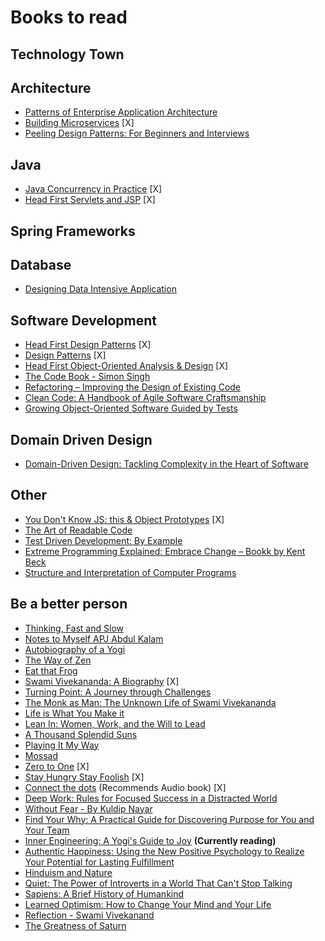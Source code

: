 # Books to read

## Technology Town





## Architecture
* [Patterns of Enterprise Application Architecture](https://www.amazon.in/dp/8131794024/ref=wl_it_dp_o_pC_nS_ttl?_encoding=UTF8&colid=38BIC0XKWN4AM&coliid=I201RIWK8RM2K5)
* [Building Microservices](https://www.amazon.in/dp/9352130693/ref=wl_it_dp_o_pC_nS_ttl?_encoding=UTF8&colid=38BIC0XKWN4AM&coliid=I1YBOBHKUFI7YI) [X]
* [Peeling Design Patterns: For Beginners and Interviews](https://www.amazon.in/dp/8192107523/ref=wl_it_dp_o_pC_nS_ttl?_encoding=UTF8&colid=38BIC0XKWN4AM&coliid=IXU6YDN0XGJRV)

## Java 
* [Java Concurrency in Practice](https://www.amazon.in/Java-Concurrency-Practice-1-Goetz/dp/9332576521/ref=pd_sim_14_2?_encoding=UTF8&psc=1&refRID=FX2TQQ39GNQBBVK47BJ1) [X]
* [Head First Servlets and JSP](https://www.amazon.in/Head-First-Servlets-JSP-Basham/dp/8184044976/ref=pd_sim_14_8?_encoding=UTF8&psc=1&refRID=FX2TQQ39GNQBBVK47BJ1) [X]


## Spring Frameworks


## Database
* [Designing Data Intensive Application](https://github.com/wx-chevalier/Awesome-CS-Books/blob/master/Infrastructure/DistributedSystem/2017-Martin%20Kleppmann-Designing%20Data-Intensive%20Applications%20The%20Big%20Ideas%20Behind%20Reliable%2C%20Scalable%2C%20and%20Maintainable%20Systems.pdf)


## Software Development
* [Head First Design Patterns](https://www.amazon.in/dp/9352132777/ref=wl_mb_recs_4_title) [X] 
* [Design Patterns](https://www.amazon.in/Design-Patterns-Erich-Gamma/dp/9332555400/ref=pd_sim_14_6?_encoding=UTF8&psc=1&refRID=FX2TQQ39GNQBBVK47BJ1) [X]
* [Head First Object-Oriented Analysis & Design](https://www.amazon.in/Head-First-Object-Oriented-Analysis-Design/dp/8184042213/ref=pd_bxgy_14_img_2?_encoding=UTF8&psc=1&refRID=FX2TQQ39GNQBBVK47BJ1) [X]
* [The Code Book - Simon Singh](http://www.goodreads.com/book/show/17994.The_Code_Book)
* [Refactoring – Improving the Design of Existing Code](https://martinfowler.com/books/refactoring.html)
* [Clean Code: A Handbook of Agile Software Craftsmanship](https://www.amazon.in/Clean-Code-Handbook-Software-Craftsmanship/dp/0132350882/ref=sr_1_1?ie=UTF8&qid=1503755218&sr=8-1&keywords=Clean+Code%3A+A+Handbook+of+Agile+Software+Craftsmanship)
* [Growing Object-Oriented Software Guided by Tests](http://www.growing-object-oriented-software.com/)


## Domain Driven Design
* [Domain-Driven Design: Tackling Complexity in the Heart of Software](https://www.amazon.in/Domain-Driven-Design-Tackling-Complexity-Software/dp/0321125215/ref=sr_1_1?ie=UTF8&qid=1503755381&sr=8-1&keywords=Domain-Driven+Design%3A+Tackling+Complexity+in+the+Heart+of+Software)

## Other
* [You Don't Know JS: this & Object Prototypes](https://www.amazon.in/dp/9351107248/ref=wl_it_dp_o_pC_nS_ttl?_encoding=UTF8&colid=38BIC0XKWN4AM&coliid=I3GK0E8LON7ZFB) [X]
* [The Art of Readable Code](https://www.amazon.in/dp/935023954X/ref=wl_it_dp_o_pC_S_ttl?_encoding=UTF8&colid=38BIC0XKWN4AM&coliid=I25YD70P5CQ1PB)
* [Test Driven Development: By Example](https://www.amazon.in/Test-Driven-Development-Kent-Beck/dp/8131715957/ref=sr_1_1?ie=UTF8&qid=1503755447&sr=8-1&keywords=Test+Driven+Development%3A+By+Example)
* [Extreme Programming Explained: Embrace Change – Bookk by Kent Beck](https://www.amazon.in/Extreme-Programming-Explained-Embrace-Change/dp/8131704513/ref=sr_1_1?ie=UTF8&qid=1503755477&sr=8-1&keywords=Extreme+Programming+Explained%3A+Embrace+Change)
* [Structure and Interpretation of Computer Programs](https://www.amazon.in/Structure-Interpretation-Computer-Programs-PUL/dp/8173715270/ref=sr_1_1?ie=UTF8&qid=1503755347&sr=8-1&keywords=Structure+and+Interpretation+of+Computer+Programs)





## Be a better person
* [Thinking, Fast and Slow](https://www.amazon.in/Thinking-Fast-Penguin-Press-Non-Fiction/dp/0141033576/ref=tmm_pap_swatch_0?_encoding=UTF8&qid=&sr=) 
* [Notes to Myself APJ Abdul Kalam](https://www.amazon.in/dp/8193284801/ref=wl_it_dp_o_pC_nS_ttl?_encoding=UTF8&colid=38BIC0XKWN4AM&coliid=I2CQKA9112FSJF)
* [Autobiography of a Yogi](https://www.amazon.in/dp/8190256203/ref=wl_it_dp_o_pd_nS_ttl?_encoding=UTF8&colid=38BIC0XKWN4AM&coliid=I1YEV5LF3HPU6G)
* [The Way of Zen](https://www.amazon.in/dp/0375705104/ref=wl_it_dp_o_pd_nS_ttl?_encoding=UTF8&colid=38BIC0XKWN4AM&coliid=II599Z8QQHFP7)
* [Eat that Frog](https://www.amazon.in/dp/1609946782/ref=wl_it_dp_o_pC_nS_ttl?_encoding=UTF8&colid=38BIC0XKWN4AM&coliid=I28U2GFI8601N2)
* [Swami Vivekananda: A Biography](https://www.amazon.in/Swami-Vivekananda-Biography/dp/9384401102/ref=sr_1_1?s=books&ie=UTF8&qid=1503756867&sr=1-1&keywords=swami+vivekananda+books)  [X]
* [Turning Point: A Journey through Challenges](https://www.amazon.in/Turning-Point-Journey-through-Challenges/dp/9350293471/ref=sr_1_16?s=books&ie=UTF8&qid=1503756867&sr=1-16&keywords=swami+vivekananda+books)
* [The Monk as Man: The Unknown Life of Swami Vivekananda](https://www.amazon.in/Monk-Man-Life-Swami-Vivekananda/dp/0143101196/ref=sr_1_24?s=books&ie=UTF8&qid=1503756901&sr=1-24&keywords=swami+vivekananda+books)
* [Life is What You Make it](https://www.amazon.in/Life-What-Make-Preeti-Shenoy/dp/9380349300/ref=sr_1_48?s=books&ie=UTF8&qid=1503756913&sr=1-48&keywords=swami+vivekananda+books) 
* [Lean In: Women, Work, and the Will to Lead](https://www.amazon.in/gp/product/B00BBA6FOI/ref=s9_acsd_ri_bw_c_x_9_w?pf_rd_m=A1VBAL9TL5WCBF&pf_rd_s=merchandised-search-6&pf_rd_r=RYH23PNZNDRDWJ6F3PX8&pf_rd_r=RYH23PNZNDRDWJ6F3PX8&pf_rd_t=101&pf_rd_p=20ba9883-3544-4a28-ae26-ecd32642d011&pf_rd_p=20ba9883-3544-4a28-ae26-ecd32642d011&pf_rd_i=8880812031)
* [A Thousand Splendid Suns](https://www.amazon.in/gp/product/1408844443/ref=s9_acsd_ri_bw_c_x_5_w?pf_rd_m=A1VBAL9TL5WCBF&pf_rd_s=merchandised-search-6&pf_rd_r=RYH23PNZNDRDWJ6F3PX8&pf_rd_r=RYH23PNZNDRDWJ6F3PX8&pf_rd_t=101&pf_rd_p=20ba9883-3544-4a28-ae26-ecd32642d011&pf_rd_p=20ba9883-3544-4a28-ae26-ecd32642d011&pf_rd_i=8880812031)
* [Playing It My Way](https://www.amazon.in/gp/product/1473605172/ref=s9_acsd_ri_bw_c_x_17_w?pf_rd_m=A1VBAL9TL5WCBF&pf_rd_s=merchandised-search-6&pf_rd_r=RYH23PNZNDRDWJ6F3PX8&pf_rd_r=RYH23PNZNDRDWJ6F3PX8&pf_rd_t=101&pf_rd_p=20ba9883-3544-4a28-ae26-ecd32642d011&pf_rd_p=20ba9883-3544-4a28-ae26-ecd32642d011&pf_rd_i=8880812031)
* [Mossad ](https://www.amazon.in/gp/product/8184958455/ref=s9_acsd_ri_bw_c_x_14_w?pf_rd_m=A1VBAL9TL5WCBF&pf_rd_s=merchandised-search-6&pf_rd_r=RYH23PNZNDRDWJ6F3PX8&pf_rd_r=RYH23PNZNDRDWJ6F3PX8&pf_rd_t=101&pf_rd_p=20ba9883-3544-4a28-ae26-ecd32642d011&pf_rd_p=20ba9883-3544-4a28-ae26-ecd32642d011&pf_rd_i=8880812031)
* [Zero to One](https://www.amazon.in/gp/product/B00KHX0II4/ref=s9_acsd_ri_bw_c_x_8_w?pf_rd_m=A1VBAL9TL5WCBF&pf_rd_s=merchandised-search-7&pf_rd_r=RYH23PNZNDRDWJ6F3PX8&pf_rd_r=RYH23PNZNDRDWJ6F3PX8&pf_rd_t=101&pf_rd_p=745baf54-5e4d-40b1-8fd3-370f524e1d14&pf_rd_p=745baf54-5e4d-40b1-8fd3-370f524e1d14&pf_rd_i=8880812031) [X] 
* [Stay Hungry Stay Foolish](https://www.amazon.in/gp/product/B008R86NJ4/ref=s9_acsd_ri_bw_c_x_18_w?pf_rd_m=A1VBAL9TL5WCBF&pf_rd_s=merchandised-search-7&pf_rd_r=RYH23PNZNDRDWJ6F3PX8&pf_rd_r=RYH23PNZNDRDWJ6F3PX8&pf_rd_t=101&pf_rd_p=745baf54-5e4d-40b1-8fd3-370f524e1d14&pf_rd_p=745baf54-5e4d-40b1-8fd3-370f524e1d14&pf_rd_i=8880812031) [X]
* [Connect the dots](https://www.amazon.in/Connect-Dots-Rashmi-Bansal/dp/8191073048/ref=tmm_acd_swatch_0?_encoding=UTF8&qid=&sr=) (Recommends Audio book) [X]
* [Deep Work: Rules for Focused Success in a Distracted World](https://www.amazon.in/gp/product/0349413681/ref=s9_acsd_ri_bw_c_x_20_w?pf_rd_m=A1VBAL9TL5WCBF&pf_rd_s=merchandised-search-7&pf_rd_r=RYH23PNZNDRDWJ6F3PX8&pf_rd_r=RYH23PNZNDRDWJ6F3PX8&pf_rd_t=101&pf_rd_p=745baf54-5e4d-40b1-8fd3-370f524e1d14&pf_rd_p=745baf54-5e4d-40b1-8fd3-370f524e1d14&pf_rd_i=8880812031)
* [Without Fear - By Kuldip Nayar](https://www.amazon.in/Without-Fear-Kuldip-Nayar/dp/9350292203?_encoding=UTF8&%2AVersion%2A=1&%2Aentries%2A=0&portal-device-attributes=desktop)
* [Find Your Why: A Practical Guide for Discovering Purpose for You and Your Team](https://www.amazon.in/Find-Your-Why-Simon-Sinek/dp/0241279267/ref=tmm_pap_swatch_0?_encoding=UTF8&qid=&sr=) 
* [Inner Engineering: A Yogi's Guide to Joy](https://www.amazon.in/Inner-Engineering-Yogis-Guide-Joy/dp/0812997794/ref=tmm_hrd_swatch_0?_encoding=UTF8&qid=&sr=) **(Currently reading)** 
* [Authentic Happiness: Using the New Positive Psychology to Realize Your Potential for Lasting Fulfillment](https://www.amazon.in/Authentic-Happiness-Psychology-Potential-Fulfillment/dp/0743222989?tag=googinhydr18418-21&tag=googinkenshoo-21&ascsubtag=a0eb1efc-8fb7-4718-b3ad-8e2580005b12) 
* [Hinduism and Nature](https://www.amazon.in/Hinduism-Nature-Krishna-Nanditha/dp/0143427830)
* [Quiet: The Power of Introverts in a World That Can't Stop Talking ](https://www.amazon.in/Quiet-power-introverts-world-talking/dp/0141029196/ref=sr_1_1?ie=UTF8&qid=1534739431&sr=8-1&keywords=Quiet%3A+The+Power+of+Introverts+in+a+World+That+Can%27t+Stop+Talking)
* [Sapiens: A Brief History of Humankind](https://www.amazon.in/Sapiens-Humankind-Yuval-Noah-Harari/dp/0099590085/ref=sr_1_1?ie=UTF8&qid=1534740309&sr=8-1&keywords=Sapiens%3A+A+Brief+History+of+Humankind)
* [Learned Optimism: How to Change Your Mind and Your Life](https://www.amazon.in/Learned-Optimism-Change-Your-Vintage/dp/1400078393/ref=sr_1_1?ie=UTF8&qid=1534740430&sr=8-1&keywords=learned+optimism)
* [Reflection - Swami Vivekanand]()
* [The Greatness of Saturn]()

